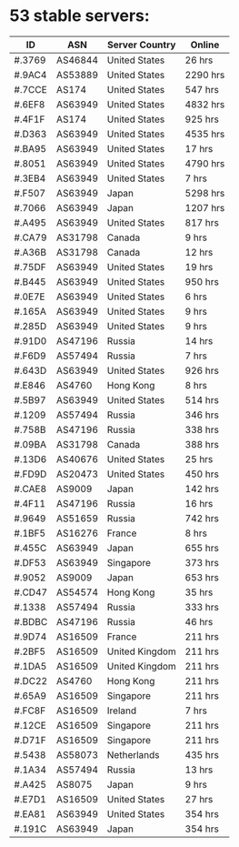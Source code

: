 # 53 stable servers:

| ID | ASN | Server Country | Online |
| ------ | ------ | ------ | ------ |
| #.3769 | AS46844 | United States | 26 hrs |
| #.9AC4 | AS53889 | United States | 2290 hrs |
| #.7CCE | AS174 | United States | 547 hrs |
| #.6EF8 | AS63949 | United States | 4832 hrs |
| #.4F1F | AS174 | United States | 925 hrs |
| #.D363 | AS63949 | United States | 4535 hrs |
| #.BA95 | AS63949 | United States | 17 hrs |
| #.8051 | AS63949 | United States | 4790 hrs |
| #.3EB4 | AS63949 | United States | 7 hrs |
| #.F507 | AS63949 | Japan | 5298 hrs |
| #.7066 | AS63949 | Japan | 1207 hrs |
| #.A495 | AS63949 | United States | 817 hrs |
| #.CA79 | AS31798 | Canada | 9 hrs |
| #.A36B | AS31798 | Canada | 12 hrs |
| #.75DF | AS63949 | United States | 19 hrs |
| #.B445 | AS63949 | United States | 950 hrs |
| #.0E7E | AS63949 | United States | 6 hrs |
| #.165A | AS63949 | United States | 9 hrs |
| #.285D | AS63949 | United States | 9 hrs |
| #.91D0 | AS47196 | Russia | 14 hrs |
| #.F6D9 | AS57494 | Russia | 7 hrs |
| #.643D | AS63949 | United States | 926 hrs |
| #.E846 | AS4760 | Hong Kong | 8 hrs |
| #.5B97 | AS63949 | United States | 514 hrs |
| #.1209 | AS57494 | Russia | 346 hrs |
| #.758B | AS47196 | Russia | 338 hrs |
| #.09BA | AS31798 | Canada | 388 hrs |
| #.13D6 | AS40676 | United States | 25 hrs |
| #.FD9D | AS20473 | United States | 450 hrs |
| #.CAE8 | AS9009 | Japan | 142 hrs |
| #.4F11 | AS47196 | Russia | 16 hrs |
| #.9649 | AS51659 | Russia | 742 hrs |
| #.1BF5 | AS16276 | France | 8 hrs |
| #.455C | AS63949 | Japan | 655 hrs |
| #.DF53 | AS63949 | Singapore | 373 hrs |
| #.9052 | AS9009 | Japan | 653 hrs |
| #.CD47 | AS54574 | Hong Kong | 35 hrs |
| #.1338 | AS57494 | Russia | 333 hrs |
| #.BDBC | AS47196 | Russia | 46 hrs |
| #.9D74 | AS16509 | France | 211 hrs |
| #.2BF5 | AS16509 | United Kingdom | 211 hrs |
| #.1DA5 | AS16509 | United Kingdom | 211 hrs |
| #.DC22 | AS4760 | Hong Kong | 211 hrs |
| #.65A9 | AS16509 | Singapore | 211 hrs |
| #.FC8F | AS16509 | Ireland | 7 hrs |
| #.12CE | AS16509 | Singapore | 211 hrs |
| #.D71F | AS16509 | Singapore | 211 hrs |
| #.5438 | AS58073 | Netherlands | 435 hrs |
| #.1A34 | AS57494 | Russia | 13 hrs |
| #.A425 | AS8075 | Japan | 9 hrs |
| #.E7D1 | AS16509 | United States | 27 hrs |
| #.EA81 | AS63949 | United States | 354 hrs |
| #.191C | AS63949 | Japan | 354 hrs |

